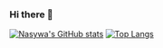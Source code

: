 ### Hi there 👋

[![Nasywa's GitHub stats](https://github-readme-stats-es8h.vercel.app/api?username=nsyifa&hide_rank=true&theme=omni)](https://github.com/anugraghazra/github-readme-stats)
[![Top Langs](https://github-readme-stats-es8h.vercel.app/api/top-langs?username=nsyifa)](https://github.com/anuraghazra/github-readme-stats)

<!--
**nsyifa/nsyifa** is a ✨ _special_ ✨ repository because its `README.md` (this file) appears on your GitHub profile.

Here are some ideas to get you started:

- 🔭 I’m currently working on ...
- 🌱 I’m currently learning ...
- 👯 I’m looking to collaborate on ...
- 🤔 I’m looking for help with ...
- 💬 Ask me about ...
- 📫 How to reach me: ...
- 😄 Pronouns: ...
- ⚡ Fun fact: ...
-->
